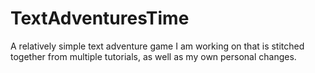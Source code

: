 # TextAdventuresTime
A relatively simple text adventure game I am working on that is stitched together from multiple tutorials, as well as my own personal changes. 

